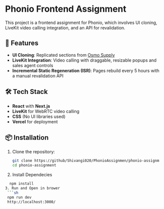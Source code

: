 # Phonio Frontend Assignment

This project is a frontend assignment for Phonio, which involves UI cloning, LiveKit video calling integration, and an API for revalidation.

## 🚀 Features

- **UI Cloning**: Replicated sections from [Osmo Supply](https://www.osmo.supply/)
- **LiveKit Integration**: Video calling with draggable, resizable popups and sales agent controls
- **Incremental Static Regeneration (ISR)**: Pages rebuild every 5 hours with a manual revalidation API

## 🛠 Tech Stack

- **React** with **Next.js**
- **LiveKit** for WebRTC video calling
- **CSS** (No UI libraries used)
- **Vercel** for deployment

## 📦 Installation

1. Clone the repository:
   ```sh
   git clone https://github/Shivangi020/PhonioAssignmen/phonio-assignment.git
   cd phonio-assignment
2. Install Dependecies
  ```sh
    npm install
3. Run and Open in brower 
   ```sh
   npm run dev
   http://localhost:3000/
